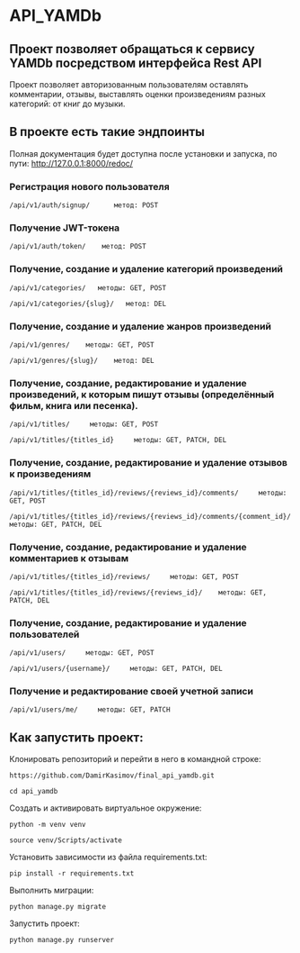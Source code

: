 # API_YAMDb
## Проект позволяет обращаться к сервису YAMDb посредством интерфейса Rest API

Проект позволяет авторизованным пользователям оставлять комментарии, отзывы, выставлять оценки произведениям разных категорий: от книг до музыки.


## В проекте есть такие эндпоинты
Полная документация будет доступна после установки и запуска, по пути: http://127.0.0.1:8000/redoc/
### Регистрация нового пользователя
```
/api/v1/auth/signup/      метод: POST
```
### Получение JWT-токена
```
/api/v1/auth/token/    метод: POST
```
### Получение, создание и удаление категорий произведений
```
/api/v1/categories/   методы: GET, POST
```
```
/api/v1/categories/{slug}/   метод: DEL
```
### Получение, создание и удаление жанров произведений
```
/api/v1/genres/    методы: GET, POST
```
```
/api/v1/genres/{slug}/    метод: DEL
```
### Получение, создание, редактирование и удаление произведений, к которым пишут отзывы (определённый фильм, книга или песенка).
```
/api/v1/titles/     методы: GET, POST
```
```
/api/v1/titles/{titles_id}     методы: GET, PATCH, DEL
```
### Получение, создание, редактирование и удаление отзывов к произведениям
```
/api/v1/titles/{titles_id}/reviews/{reviews_id}/comments/     методы: GET, POST
```
```
/api/v1/titles/{titles_id}/reviews/{reviews_id}/comments/{comment_id}/    методы: GET, PATCH, DEL
```
### Получение, создание, редактирование и удаление комментариев к отзывам
```
/api/v1/titles/{titles_id}/reviews/     методы: GET, POST
```
```
/api/v1/titles/{titles_id}/reviews/{reviews_id}/    методы: GET, PATCH, DEL
```
### Получение, создание, редактирование и удаление пользователей
```
/api/v1/users/     методы: GET, POST
```
```
/api/v1/users/{username}/     методы: GET, PATCH, DEL
```
### Получение и редактирование своей учетной записи
```
/api/v1/users/me/     методы: GET, PATCH
```


## Как запустить проект:

Клонировать репозиторий и перейти в него в командной строке:

```
https://github.com/DamirKasimov/final_api_yamdb.git
```

```
cd api_yamdb
```

Cоздать и активировать виртуальное окружение:

```
python -m venv venv
```

```
source venv/Scripts/activate
```

Установить зависимости из файла requirements.txt:

```
pip install -r requirements.txt
```

Выполнить миграции:

```
python manage.py migrate
```

Запустить проект:

```
python manage.py runserver
```

